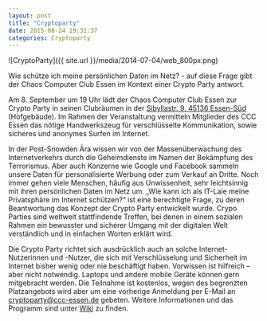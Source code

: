 ```yaml
---
layout: post
title: "Cryptoparty"
date: 2015-08-24 19:31:37
categories: Cryptoparty
---
```

![CryptoParty]({{ site.url }}/media/2014-07-04/web_800px.png)

Wie schütze ich meine persönlichen Daten im Netz? - auf diese Frage gibt der Chaos Computer Club Essen im Kontext einer Crypto Party antwort.

Am 8. September um 19 Uhr lädt der Chaos Computer Club Essen zur Crypto Party in seinen Clubräumen in der [Sibyllastr. 9, 45136 Essen-Süd](http://www.openstreetmap.org/?mlat=51.43855&mlon=7.02491#map=18/51.43855/7.02491) (Hofgebäude). Im Rahmen der Veranstaltung vermitteln Mitglieder des CCC Essen das nötige Handwerkszeug für verschlüsselte Kommunikation, sowie sicheres und anonymes Surfen im Internet.

In der Post-Snowden Ära wissen wir von der Massenüberwachung des Internetverkehrs durch die Geheimdienste im Namen der Bekämpfung des Terrorismus. Aber auch Konzerne wie Google und Facebook sammeln unsere Daten für personalisierte Werbung oder zum Verkauf an Dritte. Noch immer gehen viele Menschen, häufig aus Unwissenheit, sehr leichtsinnig mit ihren persönlichen Daten im Netz um. „Wie kann ich als IT-Laie meine Privatsphäre im Internet schützen?“ ist eine berechtigte Frage, zu deren Beantwortung das Konzept der Crypto Party entwickelt wurde. Crypo Parties sind weltweit stattfindende Treffen, bei denen in einem sozialen Rahmen ein bewusster und sicherer Umgang mit der digitalen Welt verständlich und in einfachen Worten erklärt wird. 

Die Crypto Party richtet sich ausdrücklich auch an solche Internet-Nutzerinnen und -Nutzer, die sich mit Verschlüsselung und Sicherheit im Internet bisher wenig oder nie beschäftigt haben. Vorwissen ist hilfreich – aber nicht notwendig. Laptops und andere mobile Geräte können gern mitgebracht werden. Die Teilnahme ist kostenlos, wegen des begrenzten Platzangebots wird aber um eine vorherige Anmeldung per E-Mail an cryptoparty@ccc-essen.de gebeten. Weitere Informationen und das Programm sind unter [Wiki](http://wiki.chaospott.de/CryptoParty) zu finden.